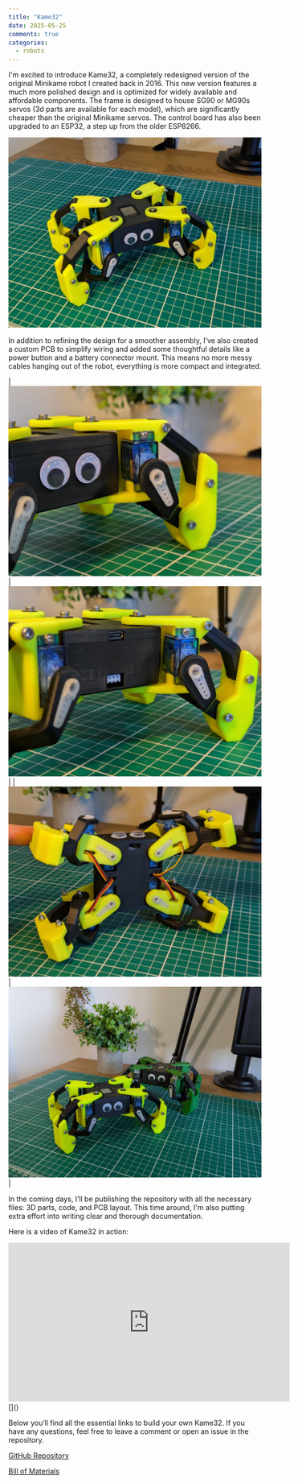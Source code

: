 ```yaml
---
title: "Kame32"
date: 2025-05-25
comments: true
categories:
  - robots
---
```


I'm excited to introduce Kame32, a completely redesigned version of the original Minikame robot I created back in 2016. This new version features a much more polished design and is optimized for widely available and affordable components. The frame is designed to house SG90 or MG90s servos (3d parts are available for each model), which are significantly cheaper than the original Minikame servos. The control board has also been upgraded to an ESP32, a step up from the older ESP8266.

![kame32-1](/assets/images/kame32-1.jpg)

In addition to refining the design for a smoother assembly, I’ve also created a custom PCB to simplify wiring and added some thoughtful details like a power button and a battery connector mount. This means no more messy cables hanging out of the robot, everything is more compact and integrated.

<style>
table {
  width: 100%;
  table-layout: fixed;
}

td, th {
  width: 25%;
  vertical-align: top;
  text-align: left;
  border: none !important;
  padding: 10px;
}
</style>

|![kame32-2](/assets/images/kame32-2.jpg)|![kame32-3](/assets/images/kame32-3.jpg)|
|![kame32-4](/assets/images/kame32-4.jpg)|![kame32-5](/assets/images/kame32-5.jpg)|

In the coming days, I’ll be publishing the repository with all the necessary files: 3D parts, code, and PCB layout. This time around, I'm also putting extra effort into writing clear and thorough documentation.

Here is a video of Kame32 in action:

<iframe width="560" height="315" src="https://www.youtube.com/embed/NvqPW6O1ZeI?si=V3zJ5DWEFvqtAHKS" title="YouTube video player" frameborder="0" allow="accelerometer; autoplay; clipboard-write; encrypted-media; gyroscope; picture-in-picture; web-share" referrerpolicy="strict-origin-when-cross-origin" allowfullscreen></iframe>
[]()

Below you’ll find all the essential links to build your own Kame32. If you have any questions, feel free to leave a comment or open an issue in the repository.

[GitHub Repository](https://github.com/JavierIH/kame32)

[Bill of Materials](/aux/kame32-bom)

<!-- 
Also available on: [Printables], [Thingiverse], [Cults3D], [Hackaday], and [Instructables]
-->